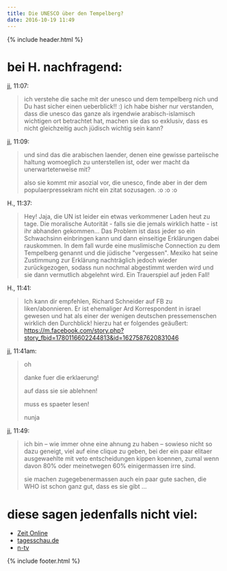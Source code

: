 ```yaml
---
title: Die UNESCO über den Tempelberg?
date: 2016-10-19 11:49
---
```


{% include header.html %}

# bei H. nachfragend:

jj, 11:07:

>ich verstehe die sache mit der unesco und dem tempelberg nich und Du hast sicher einen ueberblick!! :) ich habe bisher nur verstanden, dass die unesco das ganze als irgendwie arabisch-islamisch wichtigen ort betrachtet hat, machen sie das so exklusiv, dass es nicht gleichzeitig auch jüdisch wichtig sein kann?

jj, 11:09:

>und sind das die arabischen laender, denen eine gewisse parteiische haltung womoeglich zu unterstellen ist, oder wer macht da unerwarteterweise mit?
>
>also sie kommt mir asozial vor, die unesco, finde aber in der dem populaerpressekram nicht ein zitat sozusagen. :o :o :o

H., 11:37: 

>Hey! Jaja, die UN ist leider ein etwas verkommener Laden heut zu tage. Die moralische Autorität - falls sie die jemals wirklich hatte - ist ihr abhanden gekommen... Das Problem ist dass jeder so ein Schwachsinn einbringen kann und dann einseitige Erklärungen dabei rauskommen. In dem fall wurde eine muslimische Connection zu dem Tempelberg genannt und die jüdische "vergessen". Mexiko hat seine Zustimmung zur Erklärung nachträglich jedoch wieder zurückgezogen, sodass nun nochmal abgestimmt werden wird und sie dann vermutlich abgelehnt wird. Ein Trauerspiel auf jeden Fall!

H., 11:41:

>Ich kann dir empfehlen, Richard Schneider auf FB zu liken/abonnieren. Er ist ehemaliger Ard Korrespondent in israel gewesen und hat als einer der wenigen deutschen pressemenschen wirklich den Durchblick!
hierzu hat er folgendes geäußert: <https://m.facebook.com/story.php?story_fbid=1780116602244813&id=1627587620831046>

jj, 11:41am:

>oh
>
>danke fuer die erklaerung!
>
>auf dass sie sie ablehnen!
>
>muss es spaeter lesen!
>
>nunja

jj, 11:49:

>ich bin – wie immer ohne eine ahnung zu haben – sowieso nicht so dazu geneigt, viel auf eine clique zu geben, bei der ein paar elitaer ausgewaehlte mit veto entscheidungen kippen koennen, zumal wenn davon 80% oder meinetwegen 60% einigermassen irre sind.
>
>sie machen zugegebenermassen auch ein paar gute sachen, die WHO ist schon ganz gut, dass es sie gibt …

# diese sagen jedenfalls nicht viel:

* [Zeit Online](http://www.zeit.de/politik/2016-05/tempelberg-jerusalem-al-aksa-moschee-unesco-tuvia-tenenbom/komplettansicht)
* [tagesschau.de](https://www.tagesschau.de/ausland/israel-unesco-103.html)
* [n-tv](http://www.n-tv.de/politik/Israel-stoppt-Zusammenarbeit-mit-Unesco-article18863216.html)

{% include footer.html %}

